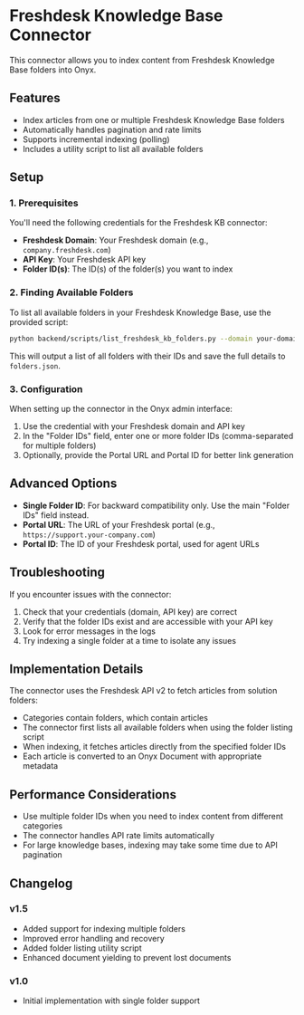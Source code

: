 # Freshdesk Knowledge Base Connector

This connector allows you to index content from Freshdesk Knowledge Base folders into Onyx.

## Features

- Index articles from one or multiple Freshdesk Knowledge Base folders
- Automatically handles pagination and rate limits
- Supports incremental indexing (polling)
- Includes a utility script to list all available folders

## Setup

### 1. Prerequisites

You'll need the following credentials for the Freshdesk KB connector:

- **Freshdesk Domain**: Your Freshdesk domain (e.g., `company.freshdesk.com`)
- **API Key**: Your Freshdesk API key
- **Folder ID(s)**: The ID(s) of the folder(s) you want to index

### 2. Finding Available Folders

To list all available folders in your Freshdesk Knowledge Base, use the provided script:

```bash
python backend/scripts/list_freshdesk_kb_folders.py --domain your-domain.freshdesk.com --api-key your-api-key --pretty
```

This will output a list of all folders with their IDs and save the full details to `folders.json`.

### 3. Configuration

When setting up the connector in the Onyx admin interface:

1. Use the credential with your Freshdesk domain and API key
2. In the "Folder IDs" field, enter one or more folder IDs (comma-separated for multiple folders)
3. Optionally, provide the Portal URL and Portal ID for better link generation

## Advanced Options

- **Single Folder ID**: For backward compatibility only. Use the main "Folder IDs" field instead.
- **Portal URL**: The URL of your Freshdesk portal (e.g., `https://support.your-company.com`)
- **Portal ID**: The ID of your Freshdesk portal, used for agent URLs

## Troubleshooting

If you encounter issues with the connector:

1. Check that your credentials (domain, API key) are correct
2. Verify that the folder IDs exist and are accessible with your API key
3. Look for error messages in the logs
4. Try indexing a single folder at a time to isolate any issues

## Implementation Details

The connector uses the Freshdesk API v2 to fetch articles from solution folders:

- Categories contain folders, which contain articles
- The connector first lists all available folders when using the folder listing script
- When indexing, it fetches articles directly from the specified folder IDs
- Each article is converted to an Onyx Document with appropriate metadata

## Performance Considerations

- Use multiple folder IDs when you need to index content from different categories
- The connector handles API rate limits automatically
- For large knowledge bases, indexing may take some time due to API pagination

## Changelog

### v1.5
- Added support for indexing multiple folders
- Improved error handling and recovery
- Added folder listing utility script
- Enhanced document yielding to prevent lost documents

### v1.0
- Initial implementation with single folder support
